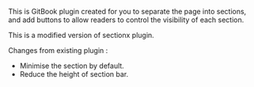 This is GitBook plugin created for you to separate the page into sections, and add buttons to allow readers to control the visibility of each section.

This is a modified version of sectionx plugin.

Changes from existing plugin :
* Minimise the section by default.
* Reduce the height of section bar.

